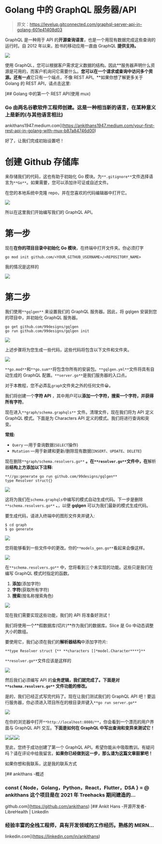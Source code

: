 # Golang 中的 GraphQL 服务器/API

> 原文：<https://levelup.gitconnected.com/graphql-server-api-in-golang-601e41408d03>

GraphQL 是一种用于 API 的**开源查询语言**，也是一个用现有数据完成这些查询的运行时。自 2012 年以来，脸书的移动应用一直由 GraphQL **提供支持。**

![](img/8051f54f797b102f46d6c45a96114b17.png)

使用 GraphQL，您可以根据客户需求定义数据的结构。因此**服务器声明什么资源是可用的，而客户机询问它需要什么。**您可以在一个请求或查询中访问多个资源。还有一点**它只有一个端点，不像 REST API。**如果你想了解更多关于 Golang 的 REST API，请点击这里:

[](https://ankithans1947.medium.com/your-first-rest-api-in-golang-with-mux-b87a84746d00) [## Golang 中的第一个 REST API(使用 mux)

### Go 由两名谷歌软件工程师创建。这是一种相当新的语言，在某种意义上是新的(与其他语言相比)

ankithans1947.medium.com](https://ankithans1947.medium.com/your-first-rest-api-in-golang-with-mux-b87a84746d00) 

好了，让我们完成初始设置吧！

# 创建 Github 存储库

来存储我们的代码，这也有助于初始化 Go 模块。为`**.gitignore**`文件选择语言为`**Go**`。如果需要，您可以添加许可证或自述文件。

在您的本地系统中克隆 repo，并在您喜欢的代码编辑器中打开它。

![](img/60ea419a64fab939c2c71d110ddb36b5.png)

所以在这里我们开始编写我们的 GraphQL API。

# 第一步

现在**在你的项目目录中初始化 Go 模块**，在终端中打开文件夹。你必须打字

```
go mod init github.com/<YOUR_GITHUB_USERNAME>/<REPOSITORY_NAME>
```

我的情况是这样的

![](img/2fa0a36c9d3b58d7d05ddaaab6f4903e.png)

# 第二步

我们使用`**gqlgen**` 来设置我们的 GraphQL 服务器。因此，将 gqlgen 安装到您的项目中，并初始化 GraphQL 服务器。

```
go get github.com/99designs/gqlgen
go run github.com/99designs/gqlgen init
```

![](img/108bc1473ae9b2ade67e133104d2e70f.png)

上述步骤将为您生成一些代码，这些代码将包含以下文件和文件夹。

![](img/78dee76ff2d38069f772d7872033d8cf.png)

`**go.mod**`和`**go.sum**`将包含你所有的安装包。`**gqlgen.yml**`文件将具有自动生成的 GraphQL 配置。`**server.go**`是我们服务器的入口点。

对于本教程，您不必弄乱`graph`文件夹之外的任何文件😀。

我们将创建一个**字符 API** ，其中用户可以**添加一个字符，搜索一个字符，并获得所有字符**。

现在进入`**graph/schema.graphqls**` 文件。清理文件，现在我们将为 API 定义 GraphQL 模式。下面是为 Characters API 定义的模式。我们将进行查询和突变。

**常规:**

*   `Query` —用于查询数据(`SELECT`操作)
*   `Mutation` —用于新建和更新/删除现有数据(`INSERT`、`UPDATE`、`DELETE`)

现在删除`**graph/schema.resolvers.go**` **。在`**resolver.go**`文件中，在**解析器**结构上方添加以下注释:**

```
**//go:generate go run github.com/99designs/gqlgen**
type Resolver struct{}
```

![](img/2e5e3c459c9ef932f17f52e1bb4fe1fc.png)

这将为我们在`schema.graphqls`中编写的模式自动生成代码。下一步是删除`**schema.resolvers.go**` **、**，以便 **gqlgen** 可以为我们最新的模式生成代码。

要生成代码，请进入终端中的图形文件夹并键入:

```
$ cd graph
$ go generate
```

![](img/554c036f050b24e6d3e81fd53e611e71.png)

您将能够看到一些文件中的更改。你的`**models_gen.go**`看起来会像这样。

![](img/d32b3c2e47f3dc549fb48799742126b8.png)

在`**schema.resolvers.go**` 中，您将看到三个未实现的功能。这些只是我们在编写 GraphQL 模式时指定的函数。

1.  **添加**(添加字符)
2.  **字符**(获取所有字符)
3.  **搜索**(按名称搜索角色)

![](img/24b001c2bdac9ac5d6fbcb8f6b3348c3.png)

现在我们需要实现这些功能，我们的 API 将准备好测试！

我们将使用一个**假数据库(切片)**作为我们的数据库。Slice 是 Go 中动态调整大小的数组。

要使用它，我们必须在我们的**解析器结构**中添加字符片:

```
**type Resolver struct {** **characters []*model.Character****}**
```

`**resolver.go**`文件应该是这样的

![](img/d5289e8c8fdaac11a98ce883446ef572.png)

然后我们必须编写 API 的**业务逻辑，我们就完成了。下面是对`**schema.resolvers.go**` 文件功能的修改。**

是的，我们已经正式写完代码了。现在让我们测试我们的 GraphQL API 吧！要运行服务器，你必须进入项目所在的根目录并键入`**go run server.go**`

![](img/4388a60b161230ed5737b9169583e9a3.png)

在你的浏览器中打开`**http://localhost:8080/**`，你会看到一个漂亮的用户界面与 GraphQL API 交互。**下面是如何在 GraphQL 中写出查询和变异来测试它！**

![](img/b2e060769aa622d272c4f5d54d240f86.png)![](img/55b06be4e11762a394ce8a44056ef2d7.png)![](img/b34f7c2c35bede740fd05438ad02ce9f.png)

至此，您终于成功创建了第一个 GraphQL API。希望你能从中吸取教训。有疑问吗？请在评论中给我留言。**如果你已经做到这一步，那么请为这篇文章鼓掌吧！**

如果你想和我联系，这是我的联系方式

[](https://github.com/ankithans) [## ankithans -概述

### const { Node，Golang，Python，React，Flutter，DSA } = @ ankithans 这个项目是在 2021 年 Treehacks 期间建造的…

github.com](https://github.com/ankithans) [](https://linkedin.com/in/ankithans) [## Ankit Hans -开源开发者- LibreHealth | LinkedIn

### 经验丰富的全栈工程师，具有开发领域的工作经历。熟练的 MERN…

linkedin.com](https://linkedin.com/in/ankithans)